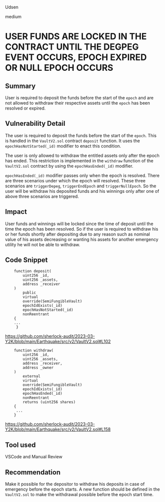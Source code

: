 Udsen

medium

# USER FUNDS ARE LOCKED IN THE CONTRACT UNTIL THE DEGPEG EVENT OCCURS, EPOCH EXPIRED OR NULL EPOCH OCCURS

## Summary

User is required to deposit the funds before the start of the `epoch` and are not allowed to withdraw their respective assets until the `epoch` has been resolved or expired.

## Vulnerability Detail

The user is required to deposit the funds before the start of the `epoch`. This is handled in the `VaultV2.sol` contract `deposit` function. It uses the `epochHasNotStarted(_id)` modifier to enact this condition.

The user is only allowed to withdraw the entitled assets only after the epoch has ended. This restriction is implemented in the `withdraw` function of the `VaultV2.sol` contract by using the `epochHasEnded(_id)` modifier. 

`epochHasEnded(_id)` modifier passes only when the epoch is resolved. There are three scenarios under which the epoch will resolved. These three scenarios are `triggerDepeg`, `triggerEndEpoch` and `triggerNullEpoch`. So the user will be withdraw his deposited funds and his winnings only after one of above three scenarios are triggered.

## Impact

User funds and winnings will be locked since the time of deposit until the time the epoch has been resolved. So if the user is required to withdraw his or her funds shortly after depositing due to any reason such as nominal value of his assets decreasing or wanting his assets for another emergency utility he will not be able to withdraw.

## Code Snippet

```solidity
    function deposit(
        uint256 _id,
        uint256 _assets,
        address _receiver
    )
        public
        virtual
        override(SemiFungibleVault)
        epochIdExists(_id)
        epochHasNotStarted(_id)
        nonReentrant
    {
    ...
     }
```
https://github.com/sherlock-audit/2023-03-Y2K/blob/main/Earthquake/src/v2/VaultV2.sol#L102

```solidity
    function withdraw(
        uint256 _id,
        uint256 _assets,
        address _receiver,
        address _owner
    )
        external
        virtual
        override(SemiFungibleVault)
        epochIdExists(_id)
        epochHasEnded(_id)
        nonReentrant
        returns (uint256 shares)
    {
     ...
    }
```
https://github.com/sherlock-audit/2023-03-Y2K/blob/main/Earthquake/src/v2/VaultV2.sol#L158    

## Tool used

VSCode and Manual Review

## Recommendation

Make it possible for the depositor to withdraw his deposits in case of emergency before the epoch starts. A new function should be defined in the `VaultV2.sol` to make the withdrawal possible before the epoch start time. 
